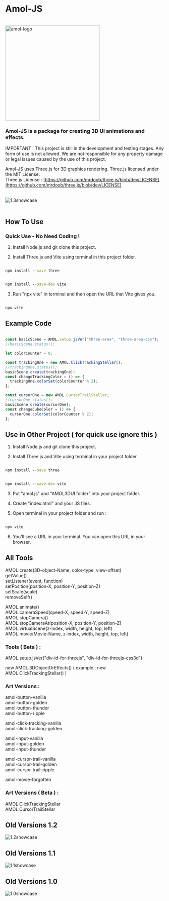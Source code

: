 # Amol-JS
<br>
<img src="https://github.com/zzztzzzt/Amol-JS/blob/main/logo/logo-cut.png" alt="amol-logo" style="width: 300px; min-height: 187px;" />

### Amol-JS is a package for creating 3D UI animations and effects.

IMPORTANT : This project is still in the development and testing stages. Any form of use is not allowed. We are not responsible for any property damage or legal issues caused by the use of this project.

Amol-JS uses Three.js for 3D graphics rendering. Three.js licensed under the MIT License.  
Three.js License : [https://github.com/mrdoob/three.js/blob/dev/LICENSE](https://github.com/mrdoob/three.js/blob/dev/LICENSE)  
<br>

![1.3showcase](https://github.com/zzztzzzt/Amol-JS/blob/main/logo/real-showcase-four.webp)
<br><br>

## How To Use

### Quick Use - No Need Coding !
1. Install Node.js and git clone this project.

2. Install Three.js and Vite using terminal in this project folder.
```cmd

npm install --save three

```
```cmd

npm install --save-dev vite

```

3. Run "npx vite" in terminal and then open the URL that Vite gives you.
```cmd

npx vite

```

## Example Code

```javascript

const basicScene = AMOL.setup.jsVer("three-area", "three-area-css");
//basicScene.status();

let colorCounter = 0;

const trackingOne = new AMOL.ClickTrackingStellar();
//trackingOne.status();
basicScene.create(trackingOne);
const changeTrackingColor = () => {
  trackingOne.colorSet(colorCounter % 2);
};

const cursorOne = new AMOL.CursorTrailStellar;
//cursorOne.status();
basicScene.create(cursorOne);
const changeCubeColor = () => {
  cursorOne.colorSet(colorCounter % 2);
};

```

## Use in Other Project ( for quick use ignore this )
1. Install Node.js and git clone this project.

2. Install Three.js and Vite using terminal in your project folder.
```cmd

npm install --save three

```
```cmd

npm install --save-dev vite

```

3. Put "amol.js" and "AMOL3DUI folder" into your project folder.

4. Create "index.html" and your JS files.

5. Open terminal in your project folder and run :
```cmd

npx vite

```

6. You'll see a URL in your terminal. You can open this URL in your browser.

## All Tools
AMOL.create(3D-object-Name, color-type, view-offset)  
getValue()  
setListener(event, function)  
setPosition(position-X, position-Y, position-Z)  
setScale(scale)  
removeSelf()  

AMOL.animate()  
AMOL.cameraSpeed(speed-X, speed-Y, speed-Z)  
AMOL.stopCamera()  
AMOL.stopCameraAt(position-X, position-Y, position-Z)  
AMOL.virtualScene(z-index, width, height, top, left)  
AMOL.movie(Movie-Name, z-index, width, height, top, left)  

### Tools ( Beta ) : 
AMOL.setup.jsVer("div-id-for-threejs", "div-id-for-threejs-css3d")

new AMOL.3DObjectOrEffects()
( example : new AMOL.ClickTrackingStellar() )


### Art Versions :
amol-button-vanilla  
amol-button-golden  
amol-button-thunder  
amol-button-ripple  

amol-click-tracking-vanilla  
amol-click-tracking-golden  

amol-input-vanilla  
amol-input-golden  
amol-input-thunder  

amol-cursor-trail-vanilla  
amol-cursor-trail-golden  
amol-cursor-trail-ripple  

amol-movie-forgotten  

### Art Versions ( Beta ) :
AMOL.ClickTrackingStellar  
AMOL.CursorTrailStellar  


## Old Versions 1.2
![1.2showcase](https://github.com/zzztzzzt/Amol-JS/blob/main/logo/real-showcase-three.webp)

## Old Versions 1.1
![1.1showcase](https://github.com/zzztzzzt/Amol-JS/blob/main/logo/real-showcase-two.webp)

## Old Versions 1.0
![1.0showcase](https://github.com/zzztzzzt/Amol-JS/blob/main/logo/real-showcase.webp)
